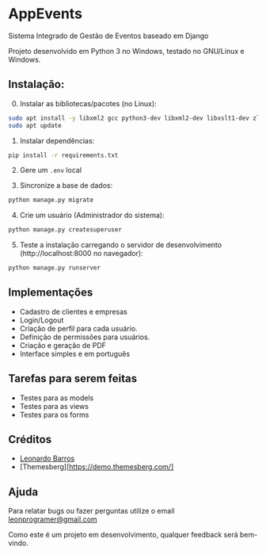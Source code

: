 # AppEvents

Sistema Integrado de Gestão de Eventos baseado em Django

Projeto desenvolvido em Python 3 no Windows, testado no GNU/Linux e Windows.

## Instalação:

0. Instalar as bibliotecas/pacotes (no Linux):

```bash
sudo apt install -y libxml2 gcc python3-dev libxml2-dev libxslt1-dev zlib1g-dev python3-pip
sudo apt update
```

1. Instalar dependências:

```bash
pip install -r requirements.txt
```

2. Gere um `.env` local

3. Sincronize a base de dados:

```bash
python manage.py migrate
```

4. Crie um usuário (Administrador do sistema):

```bash
python manage.py createsuperuser
```

5. Teste a instalação carregando o servidor de desenvolvimento (http://localhost:8000 no navegador):

```bash
python manage.py runserver
```

## Implementações

- Cadastro de clientes e empresas
- Login/Logout
- Criação de perfil para cada usuário.
- Definição de permissões para usuários.
- Criação e geração de PDF
- Interface simples e em português

## Tarefas para serem feitas

- Testes para as models
- Testes para as views
- Testes para os forms

## Créditos

- [Leonardo Barros](https://github.com/LBarros77)
- [Themesberg][https://demo.themesberg.com/]

## Ajuda

Para relatar bugs ou fazer perguntas utilize o email leonprogramer@gmail.com

Como este é um projeto em desenvolvimento, qualquer feedback será bem-vindo.

